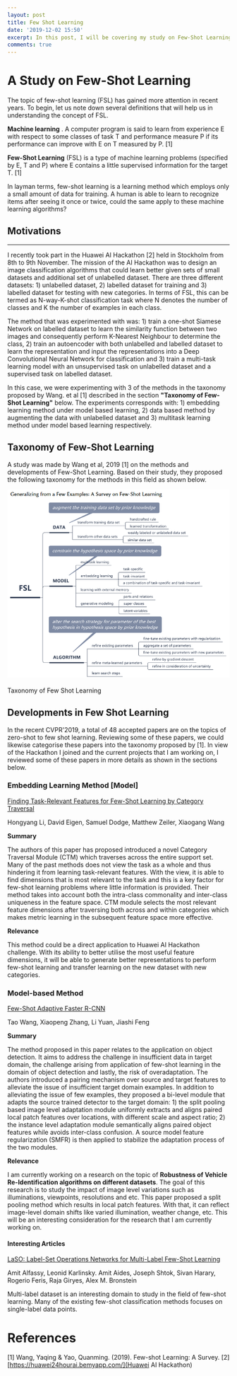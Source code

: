 ```yaml
---
layout: post
title: Few Shot Learning
date: '2019-12-02 15:50'
excerpt: In this post, I will be covering my study on Few-Shot Learning and its recent developments.
comments: true
---
```


# A Study on Few-Shot Learning
The topic of few-shot learning (FSL) has gained more attention in recent years. To begin, let us note down several definitions that will help us in understanding the concept of FSL.

**Machine learning** . A computer program is said to learn from experience E with respect to some classes of task T and performance measure P if its performance can improve with E on T measured by P. [1]

**Few-Shot Learning** (FSL) is a type of machine learning problems (specified by E, T and P) where E contains a little supervised information for the target T. [1]

In layman terms, few-shot learning is a learning method which employs only a small amount of data for training. A human is able to learn to recognize items after seeing it once or twice, could the same apply to these machine learning algorithms?

## Motivations
---
I recently took part in the Huawei AI Hackathon [2] held in Stockholm from 8th to 9th November.  The mission of the AI Hackathon was to design an image classification algorithms that could learn better given sets of small datasets and additional set of unlabelled dataset. There are three different datasets: 1) unlabelled dataset, 2) labelled dataset for training and 3) labelled dataset for testing with new categories. In terms of FSL, this can be termed as N-way-K-shot classification task  where N denotes the number of classes and K the number of examples in each class.

The method that was experimented with was: 1) train a one-shot Siamese Network on labelled dataset to learn the similarity function between two images and consequently perform K-Nearest Neighbour to determine the class, 2) train an autoencoder with both unlabelled and labelled dataset to learn the representation and input the representations into a Deep Convolutional Neural Network for classification and 3) train a multi-task learning model with an unsupervised task on unlabelled dataset and a supervised task on labelled dataset.

In this case, we were experimenting with 3 of the methods in the taxonomy proposed by Wang. et al [1] described in the section **"Taxonomy of Few-Shot Learning"** below. The experiments corresponds with: 1) embedding learning method under model based learning, 2) data based method by augmenting the data with unlabelled dataset and 3) multitask learning method under model based learning respectively.

## Taxonomy of Few-Shot Learning
A study was made by Wang et al, 2019 [1] on the methods and developments of Few-Shot Learning. Based on their study, they proposed the following taxonomy for the methods in this field as shown below.

<div class="fig figcenter fighighlight">
  <img src="/img/taxonomy.png">
  <div class="figcaption"><br>Taxonomy of Few Shot Learning<br>
  </div>
</div>


## Developments in Few Shot Learning
In the recent CVPR'2019, a total of 48 accepted papers are on the topics of zero-shot to few shot learning. Reviewing some of these papers, we could likewise categorise these papers into the taxonomy proposed by [1]. In view of the Hackathon I joined and the current projects that I am working on, I reviewed some of these papers in more details as shown in the sections below.

### Embedding Learning Method [Model]
[Finding Task-Relevant Features for Few-Shot Learning by Category Traversal](http://openaccess.thecvf.com/content_CVPR_2019/html/Li_Finding_Task-Relevant_Features_for_Few-Shot_Learning_by_Category_Traversal_CVPR_2019_paper.html)

Hongyang Li, David Eigen, Samuel Dodge, Matthew Zeiler, Xiaogang Wang

**Summary**

The authors of this paper has proposed introduced a novel Category Traversal Module (CTM) which traverses across the entire support set. Many of the past methods does not view the task as a whole and thus hindering it from learning task-relevant features. With the view, it is able to find dimensions that is most relevant to the task and this is a key factor for few-shot learning problems where little information is provided. Their method takes into account both the intra-class commonality and inter-class uniqueness in the feature space.  CTM module selects the most relevant feature dimensions after traversing both across and within categories which makes metric learning in the subsequent feature space more effective.

**Relevance**

This method could be a direct application to Huawei AI Hackathon challenge. With its ability to better utilise the most useful feature dimensions, it will be able to generate better representations to perform few-shot learning and transfer learning on the new dataset with new categories.


### Model-based Method
[Few-Shot Adaptive Faster R-CNN](http://openaccess.thecvf.com/content_CVPR_2019/html/Wang_Few-Shot_Adaptive_Faster_R-CNN_CVPR_2019_paper.html)

Tao Wang, Xiaopeng Zhang, Li Yuan, Jiashi Feng

**Summary**

The method proposed in this paper relates to the application on object detection. It aims to address the challenge in insufficient data in target domain, the challenge arising from application of few-shot learning in the domain of object detection and lastly, the risk of overadaptation. The authors introduced a pairing mechanism over source and target features to alleviate the issue of insufficient target domain examples. In addition to alleviating the issue of few examples, they proposed a bi-level module that adapts the source trained detector to the target domain: 1) the split pooling based image level adaptation module uniformly extracts and aligns paired local patch features over locations, with different scale and aspect ratio; 2) the instance level adaptation module semantically aligns paired object features while avoids inter-class confusion. A source model feature regularization (SMFR) is then applied to stabilize the adaptation process of the two modules.

**Relevance**

I am currently working on a research on the topic of **Robustness of Vehicle Re-Identification algorithms on different datasets**. The goal of this research is to study the impact of image level variations such as illuminations,  viewpoints, resolutions and etc. This paper proposed a split pooling method which results in local patch features. With that, it can reflect image-level domain shifts like varied illumination, weather change, etc. This will be an interesting consideration for the research that I am currently working on.

#### Interesting Articles
[LaSO: Label-Set Operations Networks for Multi-Label Few-Shot Learning](http://openaccess.thecvf.com/content_CVPR_2019/html/Alfassy_LaSO_Label-Set_Operations_Networks_for_Multi-Label_Few-Shot_Learning_CVPR_2019_paper.html)

Amit Alfassy, Leonid Karlinsky. Amit Aides, Joseph Shtok, Sivan Harary, Rogerio Feris, Raja Giryes, Alex M. Bronstein

Multi-label dataset is an interesting domain to study in the field of few-shot learning. Many of the existing few-shot classification methods focuses on single-label data points.

# References
[1] Wang, Yaqing & Yao, Quanming. (2019). Few-shot Learning: A Survey.
[2] [https://huawei24hourai.bemyapp.com/](Huawei AI Hackathon)
